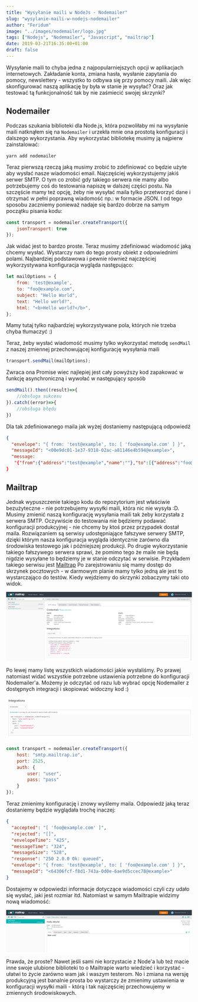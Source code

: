 ```yaml
---
title: "Wysyłanie maili w NodeJs - Nodemailer"
slug: "wysylanie-maili-w-nodejs-nodemailer"
author: "Feridum"
image: "../images/nodemailer/logo.jpg"
tags: ["Nodejs", "Nodemailer", "Javascript", "mailtrap"]
date: 2019-03-21T16:35:00+01:00
draft: false
---
```


Wysyłanie maili to chyba jedna z najpopularniejszych opcji w aplikacjach internetowych. Zakładanie konta, zmiana hasła, wysłanie zapytania do pomocy, newslettery - wszystko to odbywa się przy pomocy maili. Jak więc skonfigurować naszą aplikację by była w stanie je wysyłać? Oraz jak testować tą funkcjonalność tak by nie zaśmiecić swojej skrzynki?

<!--more-->

## Nodemailer

Podczas szukania biblioteki dla Node.js, która pozwoliłaby mi na wysyłanie maili natknąłem się na `Nodemailer` i urzekła mnie ona prostotą konfiguracji i dalszego wykorzystania. Aby wykorzystać bibliotekę musimy ją najpierw zainstalować:

```console
yarn add nodemailer
```

Teraz pierwszą rzeczą jaką musimy zrobić to zdefiniować co będzie użyte aby wysłać nasze wiadomości email. Najczęściej wykorzystujemy jakiś serwer SMTP. O tym co zrobić gdy takiego serwera nie mamy albo potrzebujemy coś do testowania  napiszę w dalszej części postu. Na szczęście mamy też opcję, żeby nie wysyłać maila tylko przetworzyć dane i otrzymać w pełni poprawną wiadomość np.: w formacie JSON. I od tego sposobu zaczniemy ponieważ nadaje się bardzo dobrze na samym początku pisania kodu:

```js
const transport = nodemailer.createTransport({
    jsonTransport: true
});
```

Jak widać jest to bardzo proste. Teraz musimy zdefiniować wiadomość jaką chcemy wysłać. Wystarczy nam do tego prosty obiekt z odpowiednimi polami. Najbardziej podstawowa i pewnie również najczęściej wykorzystywana konfiguracja wygląda następująco: 

```js
let mailOptions = {
    from: 'test@example',
    to: "foo@example.com",
    subject: "Hello World",
    text: "Hello world?",
    html: "<b>Hello world?</b>",
};
```

Mamy tutaj tylko najbardziej wykorzystywane pola, których nie trzeba chyba tłumaczyć :) 

Teraz, żeby wysłać wiadomość musimy tylko wykorzystać metodę `sendMail` z naszej zmiennej przechowującej konfigurację wysyłania maili

```js
transport.sendMail(mailOptions);
```

Zwraca ona Promise wiec najlepiej jest cały powyższy kod zapakować w funkcję asynchroniczną i wywołać w następujący sposób 

```js
sendMail().then((result)=>{
    //obsługa sukcesu
}).catch((error)=>{
    //obsługa błędu
})
```

Dla tak zdefiniowanego maila jak wyżej dostaniemy następującą odpowiedź 

```json
{ 
  "envelope": "{ from: 'test@example', to: [ 'foo@example.com' ] }",
  "messageId": "<00e9dc01-1e37-9318-02ac-a81146e4b594@example>",
  "message:
   "{"from":{"address":"test@example","name":""},"to":[{"address":"foo@example.com","name":""}],"subject":"Hello World","text":"Hello world?","html":"<b>Hello world?</b>","headers":{},"messageId":"<00e9dc01-1e37-9318-02ac-a81146e4b594@example>"}" 
}
```

## Mailtrap

Jednak wypuszczenie takiego kodu do repozytorium jest właściwie bezużyteczne - nie potrzebujemy wysyłki maili, która nic nie wysyła :D. Musimy zmienić naszą konfigurację wysyłania maili tak żeby korzystała z serwera SMTP. Oczywiście do testowania nie będziemy podawać konfiguracji produkcyjnej - nie chcemy by ktoś przez przypadek dostał maila. Rozwiązaniem są serwisy udostępniające fałszywe serwery SMTP, dzięki którym nasza konfiguracja wygląda identycznie zarówno dla środowiska testowego jak i późniejszej produkcji. Po drugie wykorzystanie takiego fałszywego serwera sprawi, że pomimo tego że maile nie będą nigdzie wysyłane to będziemy je w stanie odczytać w serwisie. Przykładem takiego serwisu jest [Mailtrap](https://mailtrap.io/)
Po zarejstrowaniu się mamy dostęp do skrzynek pocztowych - w darmowym planie mamy tylko jedną ale jest to wystarczająco do testów. Kiedy wejdziemy do skrzynki zobaczymy taki oto widok. 

![mailtrap](../images/nodemailer/mailtrap.png)

Po lewej mamy listę wszystkich wiadomości jakie wysłaliśmy. Po prawej natomiast widać wszystkie potrzebne ustawienia potrzebne do konfiguracji Nodemailer'a. Możemy je odczytać od razu lub wybrać opcję Nodemailer z dostępnych integracji i skopiować widoczny kod :) 

![nodemailer](../images/nodemailer/nodemailer.png)

```js
const transport = nodemailer.createTransport({
    host: "smtp.mailtrap.io",
    port: 2525,
    auth: {
        user: "user",
        pass: "pass"
    }
});
```

Teraz zmienimy konfigurację i znowy wyślemy maila. Odpowiedź jaką teraz dostaniemy będzie wyglądała trochę inaczej:

```json
{ 
  "accepted": "[ 'foo@example.com' ]",
  "rejected": "[]",
  "envelopeTime": "425",
  "messageTime": "324",
  "messageSize": "528",
  "response": "250 2.0.0 Ok: queued",
  "envelope": "{ from: 'test@example', to: [ 'foo@example.com' ] }",
  "messageId": "<64306fcf-f8d1-743a-0d0e-6ae9d5ccec78@example>" 
}

```

Dostajemy w odpowiedzi informacje dotyczące wiadomości czyli czy udało się wysłać, jaki jest rozmiar itd. Natomiast w samym Mailtrapie widzimy nową wiadomość: 

![message](../images/nodemailer/message.png)

Prawda, że proste? Nawet jeśli sami nie korzystacie z Node'a lub też macie inne swoje ulubione biblioteki to o Mailtrapie warto wiedzieć i korzystać - ułatwi to życie zarówno wam jak i waszym testerom. No i zmiana na wersję produkcyjną jest banalnie prosta bo wystarczy że zmienimy ustawienia w konfiguracji wysyłki maili - którą i tak najczęściej przechowujemy w zmiennych środowiskowych.


